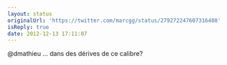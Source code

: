 ```yaml
---
layout: status
originalUrl: 'https://twitter.com/marcgg/status/279272247607316480'
isReply: true
date: 2012-12-13 17:11:07
---
```


@dmathieu ... dans des dérives de ce calibre?
